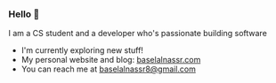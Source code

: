 ### Hello 👋

I am a CS student and a developer who's passionate building software 

- I'm currently exploring new stuff!
- My personal website and blog: [baselalnassr.com](https://www.baselalnassr.com/)
- You can reach me at [baselalnassr8@gmail.com](mailto:baselalnassr8@gmail.com)
